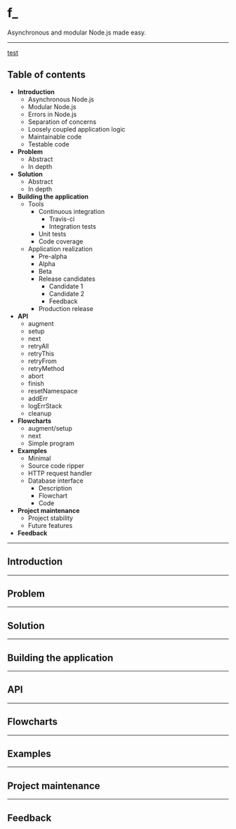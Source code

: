 # f_

Asynchronous and modular Node.js made easy.

---

[test](#introduction)

## Table of contents

* **Introduction**
  - Asynchronous Node.js
  - Modular Node.js
  - Errors in Node.js
  - Separation of concerns
  - Loosely coupled application logic
  - Maintainable code
  - Testable code
* **Problem**
  - Abstract
  - In depth
* **Solution**
  - Abstract
  - In depth
* **Building the application**
  - Tools
    + Continuous integration
      * Travis-ci 
      * Integration tests
    + Unit tests
    + Code coverage
  - Application realization
    + Pre-alpha
    + Alpha
    + Beta
    + Release candidates
      * Candidate 1
      * Candidate 2
      * Feedback
    + Production release
* **API**
  - augment
  - setup
  - next
  - retryAll
  - retryThis
  - retryFrom
  - retryMethod
  - abort
  - finish
  - resetNamespace
  - addErr
  - logErrStack
  - cleanup
* **Flowcharts**
  - augment/setup
  - next
  - Simple program
* **Examples**
  - Minimal
  - Source code ripper
  - HTTP request handler
  - Database interface
    + Description
    + Flowchart
    + Code
* **Project maintenance**
  - Project stability
  - Future features
* **Feedback**

---

## Introduction

---

## Problem

---

## Solution

---

## Building the application

---

## API

---

## Flowcharts

---

## Examples

---

## Project maintenance

---

## Feedback
